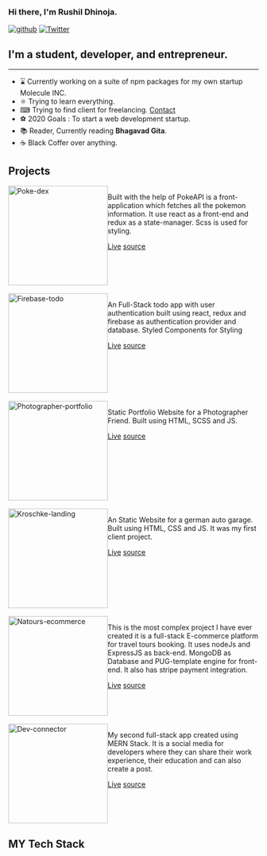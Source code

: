 <link rel='stylesheet' type='text/css' media='all' href='./main.css'/>
    
### Hi there, I'm Rushil Dhinoja.

<div class='badges' >

[![github](https://img.shields.io/github/followers/Rushil-Dhinoja?label=Follow%20Me&style=social)](https://github.com/Rushil-Dhinoja)
[![Twitter](https://img.shields.io/twitter/follow/Rushildhinoja2?label=Follow%20%40RushilDhinoja&style=social)](https://twitter.com/Rushildhinoja2)

</div>

## I'm a student, developer, and entrepreneur.

<hr/>

-   ⌛ Currently working on a suite of npm packages for my own startup Molecule INC.
-   ⚛ Trying to learn everything.
-   ⌨ Trying to find client for freelancing. <a href="mailto:mr.rushil17@gmail.com" >Contact</a>
-   ⚽ 2020 Goals : To start a web development startup.
-   📚 Reader, Currently reading **Bhagavad Gita**.
-   ☕ Black Coffer over anything.

## Projects

<div markdown='1' class='project-grid' >
<div style="margin-bottom: 1rem;
    display: flex;" >
<img style='width:200px' alt='Poke-dex' src='https://github.com/Rushil-Dhinoja/files/blob/master/live.png' />
<div class='project-item'>
<p>
    Built with the help of PokeAPI is a front-application which fetches all the pokemon information. It use react as a front-end and redux as a state-manager. Scss is used for styling.
</p>
<div>
<a href='https://pdex.netlify.app'>Live</a>
<a href='https://github.com/Rushil-Dhinoja/poke-dex' >source</a>
</div>
</div>
</div>

<div style="margin-bottom: 1rem;
    display: flex;">
<img style='width:200px' alt='Firebase-todo' src='https://github.com/Rushil-Dhinoja/files/blob/master/fbase.png' />
<div class='project-item'>
<p>
    An Full-Stack todo app with user authentication built using react, redux and firebase as authentication provider and database. Styled Components for Styling
</p>
<div>
<a href='https://fbasetodo.netlify.app'>Live</a>
<a href='https://github.com/Rushil-Dhinoja/firebase-todo' >source</a>
</div>
</div>
</div>

<div style="margin-bottom: 1rem;
    display: flex;" >
<img style='width:200px' alt='Photographer-portfolio' src='https://github.com/Rushil-Dhinoja/files/blob/master/ps.png' />
<div class='project-item'>
<p>
    Static Portfolio Website for a Photographer Friend. Built using HTML, SCSS and JS.
</p>
<div>
<a href='https://prashantsoniphotography.netlify.app'>Live</a>
<a href='https://github.com/Rushil-Dhinoja/prashant-soni-portfolio'>source</a>
</div>
</div>
</div>

<div style="margin-bottom: 1rem;
    display: flex;" >
<img style='width:200px' alt='Kroschke-landing' src='https://github.com/Rushil-Dhinoja/files/blob/master/client.png' />
<div class='project-item'>
<p>
    An Static Website for a german auto garage. Built using HTML, CSS and JS. It was my first client project.
</p>
<div>
<a href='https://kroschke.netlify.app'>Live</a>
<a href='https://github.com/Rushil-Dhinoja/KROSCHKE-International'>source</a>
</div>
</div>
</div>

<div style="margin-bottom: 1rem;
    display: flex;" >
<img style='width:200px' alt='Natours-ecommerce' src='https://github.com/Rushil-Dhinoja/files/blob/master/natours.png' />
<div class='project-item'>
<p>
    This is the most complex project I have ever created it is a full-stack E-commerce platform for travel tours booking. It uses nodeJs and ExpressJS as back-end. MongoDB as Database and PUG-template engine for front-end. It also has stripe payment integration.
</p>
<div>
<a href='https://natours-rushil.herokuapp.com/'>Live</a>
<a href='https://github.com/Rushil-Dhinoja/Natours'>source</a>
</div>
</div>
</div>

<div style="margin-bottom: 1rem;
    display: flex;" >
<img style='width:200px' alt='Dev-connector' src='https://github.com/Rushil-Dhinoja/files/blob/master/dev.png' />
<div class='project-item'>
<p>
    My second full-stack app created using MERN Stack. It is a social media for developers where they can share their work experience, their education and can also create a post.
</p>
<div>
<a href='https://safe-oasis-18625.herokuapp.com/'>Live</a>
<a href='https://github.com/Rushil-Dhinoja/dev-connector'>source</a>
</div>
</div>
</div>

</div>

## MY Tech Stack

<div class='images'>

<!-- <img alt='vscode' src='https://github.com/Rushil-Dhinoja/files/blob/master/vscode.png'>
<img alt='html' src='https://github.com/Rushil-Dhinoja/files/blob/master/htmk.png'>
<img alt='CSS' src='https://github.com/Rushil-Dhinoja/files/blob/master/css.png'>
<img alt='sass' src='https://github.com/Rushil-Dhinoja/files/blob/master/sass.png'>
<img alt='js' src='https://github.com/Rushil-Dhinoja/files/blob/master/js.png'>
<img alt='react' src='https://github.com/Rushil-Dhinoja/files/blob/master/react.webp'>
<img alt='Redux' src='https://github.com/Rushil-Dhinoja/files/blob/master/redux.png'>
<img alt='react' src='https://github.com/Rushil-Dhinoja/files/blob/master/node.png'>
<img alt='express' src='https://github.com/Rushil-Dhinoja/files/blob/master/express.png'>
<img alt='gatsby' src='https://github.com/Rushil-Dhinoja/files/blob/master/gatsby.png'>
<img alt='graphql' src='https://github.com/Rushil-Dhinoja/files/blob/master/graphql.png'>
<img alt='mongodb' src='https://github.com/Rushil-Dhinoja/files/blob/master/mongo.png'>
<img alt='git' src='https://github.com/Rushil-Dhinoja/files/blob/master/git.png'>
<img alt='github' src='https://github.com/Rushil-Dhinoja/files/blob/master/github.png'>
<img alt='terminal' src='https://github.com/Rushil-Dhinoja/files/blob/master/terminal.png'>
<img alt='firebase' src='https://github.com/Rushil-Dhinoja/files/blob/master/firebase.png'>
<img alt='netlify' src='https://github.com/Rushil-Dhinoja/files/blob/master/netlify.png'>
<img alt='heroku' src='https://github.com/Rushil-Dhinoja/files/blob/master/heroku.png'> -->

</div>
